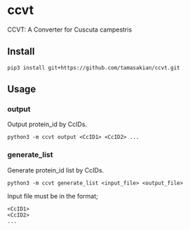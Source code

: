 # ccvt

CCVT: A Converter for Cuscuta campestris


## Install

```
pip3 install git+https://github.com/tamasakian/ccvt.git
```

## Usage

### output

Output protein_id by CcIDs.

```
python3 -m ccvt output <CcID1> <CcID2> ...
```

### generate_list

Generate protein_id list by CcIDs.

```
python3 -m ccvt generate_list <input_file> <output_file>
```

Input file must be in the format;

```{input_file}
<CcID1>
<CcID2>
...
```